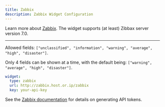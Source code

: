 ```yaml
---
title: Zabbix
description: Zabbix Widget Configuration
---
```


Learn more about [Zabbix](https://github.com/zabbix/zabbix). The widget supports (at least) Zibbax server version 7.0.

---

Allowed fields: `["unclassified", "information", "warning", "average", "high", "disaster"]`.

Only 4 fields can be shown at a time, with the default being: `["warning", "average", "high", "disaster"]`.

```yaml
widget:
  type: zabbix
  url: http://zabbix.host.or.ip/zabbix
  key: your-api-key
```

See the [Zabbix documentation](https://www.zabbix.com/documentation/current/en/manual/web_interface/frontend_sections/users/api_tokens) for details on generating API tokens.
